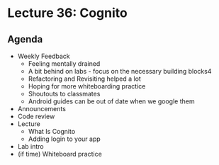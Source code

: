 # Lecture 36: Cognito

## Agenda

- Weekly Feedback
  - Feeling mentally drained
  - A bit behind on labs - focus on the necessary building blocks4
  - Refactoring and Revisiting helped a lot
  - Hoping for more whiteboarding practice
  - Shoutouts to classmates
  - Android guides can be out of date when we google them
- Announcements
- Code review
- Lecture
  - What Is Cognito
  - Adding login to your app
- Lab intro
- (if time) Whiteboard practice
